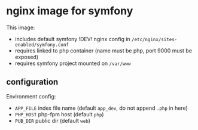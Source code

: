 # nginx image for symfony

This image:

 - includes default symfony !DEV! nginx config in `/etc/nginx/sites-enabled/symfony.conf`
 - requires linked to php container (name must be php, port 9000 must be exposed)
 - requires symfony project mounted on `/var/www`

## configuration

Environment config:

 - `APP_FILE` index file name (default `app_dev`, do not append `.php` in here) 
 - `PHP_HOST` php-fpm host (default `php`) 
 - `PUB_DIR` public dir (default `web`)
